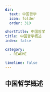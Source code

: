 ```yaml
---
dir:
  text: 中国哲学
  icon: folder
  order: 310

shortTitle: 中国哲学
title: 中国哲学概述
index: false

category: 
  - README

timeline: false
---
```


## 中国哲学概述